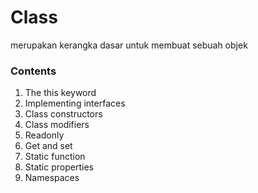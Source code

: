 # Class
merupakan kerangka dasar untuk membuat sebuah objek

### Contents
1. The this keyword
2. Implementing interfaces
3. Class constructors
4. Class modifiers
5. Readonly
6. Get and set
7. Static function
8. Static properties
9. Namespaces
